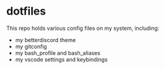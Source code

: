 # dotfiles

This repo holds various config files on my system, including:

* my betterdiscord theme
* my gitconfig
* my bash_profile and bash_aliases
* my vscode settings and keybindings
